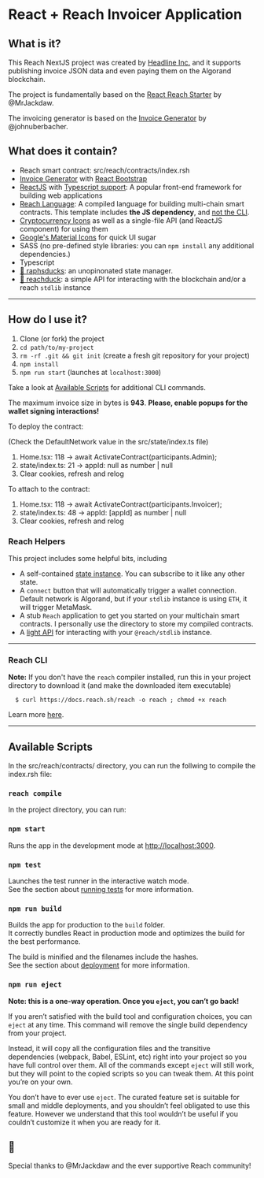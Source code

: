 # React + Reach Invoicer Application

## What is it?

This Reach NextJS project was created by [Headline Inc.](https://www.headline-inc.com) and it supports publishing invoice JSON data and even paying them on the Algorand blockchain.

The project is fundamentally based on the [React Reach Starter](https://github.com/MrJackdaw/reach-reactjs-starter) by @MrJackdaw.

The invoicing generator is based on the [Invoice Generator](https://github.com/johnuberbacher/invoice-generator) by @johnuberbacher.

## What does it contain?

- Reach smart contract: src/reach/contracts/index.rsh
- [Invoice Generator](https://github.com/johnuberbacher/invoice-generator) with [React Bootstrap](https://react-bootstrap.github.io)
- [ReactJS](https://github.com/facebook/create-react-app) with [Typescript support](https://www.typescriptlang.org/): A popular front-end framework for building web applications
- [Reach Language](https://docs.reach.sh/): A compiled language for building multi-chain smart contracts. This template includes **the JS dependency**, and [not the CLI](#installing-the-reach-cli).
- [Cryptocurrency Icons](https://github.com/spothq/cryptocurrency-icons) as well as a single-file API (and ReactJS component) for using them
- [Google's Material Icons](https://fonts.google.com/icons) for quick UI sugar
- SASS (no pre-defined style libraries: you can `npm install` any additional dependencies.)
- Typescript
- [🦆 raphsducks](https://github.com/JACK-COM/raphsducks): an unopinonated state manager.
- [🦆 reachduck](https://github.com/JACK-COM/reachduck): a simple API for interacting with the blockchain and/or a reach `stdlib` instance

---

## How do I use it?

1. Clone (or fork) the project
2. `cd path/to/my-project`
3. `rm -rf .git && git init` (create a fresh git repository for your project)
4. `npm install`
5. `npm run start` (launches at `localhost:3000`)

Take a look at [Available Scripts](#available-scripts) for additional CLI commands.

The maximum invoice size in bytes is **943**.
**Please, enable popups for the wallet signing interactions!**

To deploy the contract:

(Check the DefaultNetwork value in the src/state/index.ts file)

1. Home.tsx: 118 -> await ActivateContract(participants.Admin);
2. state/index.ts: 21 -> appId: null as number | null
3. Clear cookies, refresh and relog

To attach to the contract:

1. Home.tsx: 118 -> await ActivateContract(participants.Invoicer);
2. state/index.ts: 48 -> appId: [appId] as number | null
3. Clear cookies, refresh and relog

### Reach Helpers

This project includes some helpful bits, including

- A self-contained [state instance](https://github.com/JACK-COM/raphsducks). You can subscribe to it like any other state.
- A `connect` button that will automatically trigger a wallet connection.\
   Default network is Algorand, but if your `stdlib` instance is using `ETH`, it will trigger MetaMask.
- A stub `Reach` application to get you started on your multichain smart contracts. I personally use the directory to store my compiled contracts.
- A [light API](https://www.npmjs.com/package/@jackcom/reachduck#methods) for interacting with your `@reach/stdlib` instance.

---

### Reach CLI

**Note:** If you don't have the `reach` compiler installed, run this in your project directory to download it (and make the downloaded item executable)

```
  $ curl https://docs.reach.sh/reach -o reach ; chmod +x reach
```

Learn more [here](https://docs.reach.sh/index.html).

---

## Available Scripts

In the src/reach/contracts/ directory, you can run the follwing to compile the index.rsh file:

### `reach compile`

In the project directory, you can run:

### `npm start`

Runs the app in the development mode at [http://localhost:3000](http://localhost:3000).

### `npm test`

Launches the test runner in the interactive watch mode.\
See the section about [running tests](https://facebook.github.io/create-react-app/docs/running-tests) for more information.

### `npm run build`

Builds the app for production to the `build` folder.\
It correctly bundles React in production mode and optimizes the build for the best performance.

The build is minified and the filenames include the hashes.\
See the section about [deployment](https://facebook.github.io/create-react-app/docs/deployment) for more information.

### `npm run eject`

**Note: this is a one-way operation. Once you `eject`, you can’t go back!**

If you aren’t satisfied with the build tool and configuration choices, you can `eject` at any time. This command will remove the single build dependency from your project.

Instead, it will copy all the configuration files and the transitive dependencies (webpack, Babel, ESLint, etc) right into your project so you have full control over them. All of the commands except `eject` will still work, but they will point to the copied scripts so you can tweak them. At this point you’re on your own.

You don’t have to ever use `eject`. The curated feature set is suitable for small and middle deployments, and you shouldn’t feel obligated to use this feature. However we understand that this tool wouldn’t be useful if you couldn’t customize it when you are ready for it.

## 🤝

Special thanks to @MrJackdaw and the ever supportive Reach community!
